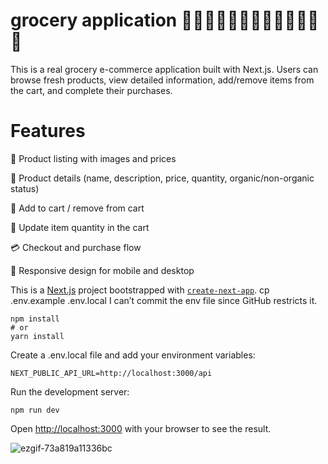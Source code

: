 # grocery application 🍎🍌🍇🍉🍊🍍🥭🍒🍓🍑🍐🥝🍋
This is a real grocery e-commerce application built with Next.js.
Users can browse fresh products, view detailed information, add/remove items from the cart, and complete their purchases.
# Features
🥦 Product listing with images and prices

🍎 Product details (name, description, price, quantity, organic/non-organic status)

🛒 Add to cart / remove from cart

🔄 Update item quantity in the cart

💳 Checkout and purchase flow

📱 Responsive design for mobile and desktop

This is a [Next.js](https://nextjs.org) project bootstrapped with [`create-next-app`](https://nextjs.org/docs/app/api-reference/cli/create-next-app).
cp .env.example .env.local
I can’t commit the env file since GitHub restricts it.
```
npm install
# or
yarn install
```
Create a .env.local file and add your environment variables:
```
NEXT_PUBLIC_API_URL=http://localhost:3000/api
```
Run the development server:
```
npm run dev

```

Open [http://localhost:3000](http://localhost:3000) with your browser to see the result.


![ezgif-73a819a11336bc](https://github.com/user-attachments/assets/ec22c099-e9d8-4bbc-bdca-bc9be59bfcbb)

















